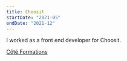 ```yaml
---
title: Choosit
startDate: "2021-05"
endDate: "2021-12"
---
```


I worked as a front end developer for Choosit.

[Côté Formations](https://www.coteformations.fr/)